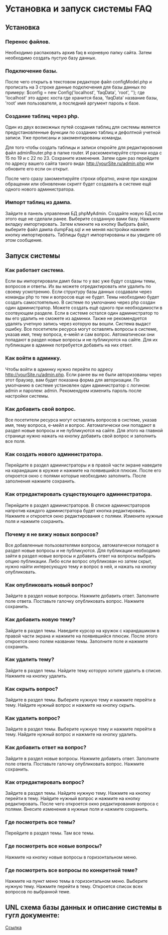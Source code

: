 # Установка и запуск системы FAQ

## Установка

### Перенос файлов.
Необходимо распаковать архив faq в корневую папку сайта. Затем необходимо создать пустую базу данных. 

### Подключение базы.
После чего открыть в текстовом редакторе файл configModel.php и прописать на 3 строке  данные подключения для базы данных по примеру:
$config = new Config('localhost', 'faqData', 'root', '');  где 'localhost' это адрес хоста где хранится база,  'faqData' название базы, 'root' имя пользователя, а последний аргумент пароль к базе.

### Создание таблиц через php.
Один из двух возможных путей создания таблиц для системы является предустановленные функции по созданию таблиц и дефолтной учетной записи. Уже прописаны и закоментированы команды.

Для того чтобы создать таблицы и записи откройте для редактировония файл adminRouter.php в папке router. И раскоментируйте строчки кода с 15 по 19 и с 22 по 23. Сохраните изменения. Затем один раз перейдите по адресу вашего сайта такого вида: http://yourSite.ru/admin.php или обновите его если он открыт.

После чего сразу  закоментируйте строки обратно, иначе при каждом обращении или обновлении скрипт будет создавать в системе ещё одного нового администратора.
### Импорт таблиц из дампа.
Зайдите в панель управления БД phpMyAdmin. Создайте новую БД если этого еще не сделали ранее. Выберите созданную вами базу. Нажмите вкладку импортировать. Затем кликните на кнопку Выбрать файл, выберите файл дампа dumpFaq.sql и не меняя настройки нажмите кнопку импортировать. Таблицы будут импортированы и вы увидите об этом сообщение.

## Запуск системы
### Как работает система.
Если вы импортировали дамп базы то у вас уже будут созданы темы, вопросов и ответы. Их вы  можете  отредактировать  или удалить по своему усмотрению. Если структуру базы данных создавали через команды php то тем и вопросов еще не будет. Темы необходимо будет создать самостоятельно. 
В  системе по умлочанию через php создан один администратор. Можете создать  ещё одного при необходимости в соотвующем разделе. Если в системе остался один администратор то вы его удалить не сможете из админки. Также не рекомендуется удалять учетную запись через которую вы вошли. Система выдаст ошибку. 
Все посетители ресурса могут оставлять вопросы в системе, указав имя, тему вопроса, е-мейл и сам вопрос. Автоматически они попадают в раздел новые вопросы и не публикуются на сайте. Для их публикации в админке потребуется добавить на них ответ.

### Как войти в админку.
Чтобы войти в админку нужно перейти по адресу http://yourSite.ru/admin.php. Если ранее вы не были авторизованы через этот браузер, вам будет показана форма для авторизации. По умолчанию в системе установлен один администратор с логином: admin и паролем: admin. Рекомендуем изменить пароль после настройки системы.
### Как добавить свой вопрос.
Все посетители ресурса могут оставлять вопросов в системе, указав имя, тему вопроса, е-мейл и вопрос. Автоматически они попадают в раздел новые вопросы и не публикуются на сайте. Для этого на главной странице нужно нажать на кнопку добавить свой вопрос и заполнить все поля.

### Как создать нового администратора.
Перейдите в раздел администраторы и в правой части экране наведите на карандашик в кружке и нажмите на появившийся плюсик. После его откроется окно с полями которые необходимо заполнить. После заполнения нажмите сохранить.

### Как отредактировать существующего администратора.
Перейдите в раздел администраторов. В списке администраторов напротив каждого администратора будет кнопка редактировать. Нажмите и откроется окно редактирования с полями. Измените нужные поля и нажмите сохранить.

### Почему я не вижу новых вопросов?
Все добавленные пользователями вопросы, автоматически попадют в раздел новые вопросы и не публикуются. Для публикации необходимо зайти в раздел новые вопросы и добавить ответ на вопросы выбрать опцию публикации. Либо если вопрос опубликован но затем скрыт, нужно найти интересующую тему и вопрос в ней, и нажать на кнопку опубликовать.

### Как опубликовать новый вопрос?
Зайдите в раздел новые вопросы. Нажмите добавить ответ. Заполните поле ответа. Поставьте галочку опубликовать вопрос. Нажмите сохранить.

### Как добавить новую тему?
Зайдите в раздел темы. Наведите курсор на кружок с карандашиком в правой части экрана и нажмите на появившийся плюсик. После этого откроется окно  полем названии темы. Заполните поле и нажмите сохранить.

### Как удалить тему?
Зайдите в раздел темы. Найдите тему которую хотите удалить в списке. Нажмите на кнопку удалить.

### Как скрыть вопрос?
Зайдите в раздел темы. Выберите нужную тему и нажмите перейти в тему. Найдите нужный вопрос и нажмите на кнопку скрыть.

### Как удалить вопрос?
Зайдите в раздел темы. Выберите нужную тему и нажмите перейти в тему. Найдите нужный вопрос и нажмите на кнопку удалить.

### Как добавить ответ на вопрос?
Зайдите в раздел новые вопросы. Нажмите добавить ответ. Заполните поле ответа. Поставьте галочку опубликовать вопрос. Нажмите сохранить.

### Как отредактировать вопрос?
Зайдите в раздел темы. Найдите нужную тему. Нажмите на кнопку перейти в тему. Найдите нужный вопрос и нажмите на кнопку редактировать. После чего откроется окно редактирования вопроса с полями. Внесите изменения в нужные поля и нажмите сохранить.

### Где посмотреть все темы?
Перейдите в раздел темы. Там все темы.

### Где посмотреть все новые вопросы?
Нажмите на кнопку новые вопросы в горизонтальном меню.

### Где посмотреть все вопросы по конкретной теме?
Нажмите на пункт меню темы в горизонтальном меню. Выберите нужную тему. Нажмите перейти в тему. Откроется список всех вопросов по выбранной теме.

## UNL схема базы данных и описание системы в гугл документе:
 <a href="https://docs.google.com/document/d/18vtuKs3FtWhX1CG26DDXTGU28ENLr73xjvm7C0Ebyp8/edit?usp=sharing">Ссылка</a>
